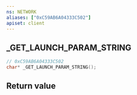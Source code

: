 ```yaml
---
ns: NETWORK
aliases: ["0xC59AB6A04333C502"]
apiset: client
---
```

## _GET_LAUNCH_PARAM_STRING

```c
// 0xC59AB6A04333C502
char* _GET_LAUNCH_PARAM_STRING();
```



## Return value

